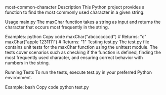 most-common-character
Description
This Python project provides a function to find the most commonly used character in a given string.

Usage
main.py
The maxChar function takes a string as input and returns the character that occurs most frequently in the string.

Examples:
python
Copy code
maxChar("abcccccccd")  # Returns: "c"
maxChar("apple 1231111")  # Returns: "1"
Testing
test.py
The test.py file contains unit tests for the maxChar function using the unittest module. The tests cover scenarios such as checking if the function is defined, finding the most frequently used character, and ensuring correct behavior with numbers in the string.

Running Tests
To run the tests, execute test.py in your preferred Python environment.

Example:
bash
Copy code
python test.py
